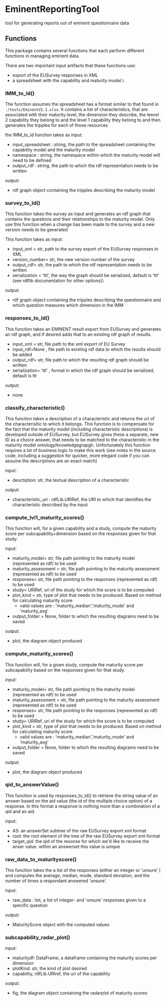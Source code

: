 # EminentReportingTool
tool for generating reports out of eminent questionnaire data

## Functions

This package contains several functions that each perform different functions in managing eminent data. 

There are two important input artifacts that these functions use:
- export of the EUSurvey responses in XML
- a spreadsheet with the capability and maturity model.\

### IMM_to_ld()

The function assumes the spreadsheet has a format similar to that found in ```./tests/EminentV2.1.xlsx```. It contains a list of characteristics, that are associated with their maturity level, the dimension they describe, the leevel 2 capability they belong to and the level 1 capability they belong to and then generates the tripples for each of those resources

the IMM_to_ld function takes as input:
- input_spreadsheet : string, the path to the spreadsheet containing the capability model and the maturity model
- namespace : string, the namespace within which the maturity model will need to be defined
- output_rdf : string, the path to which the rdf representation needs to be written

output:
- rdf graph object containing the tripples describing the maturity model

### survey_to_ld()

This function takes the survey as input and generates an rdf graph that contains the questions and their relationships to the maturity model. Only use this function when a change has been made to the survey and a new version needs to be generated

This function takes as input:
- input_xml = str,  path to the survey export of the EUSurvey responses in XML
- version_number= str,  the new version number of the survey
- output_rdf= str, the path to which the rdf representation needs to be written
- serialization = 'ttl', the way the graph should be serialized, default is 'ttl' (see rdflib documentation for other options)\

output:
- rdf graph object containing the tripples describing the questionnaire and which question measures which dimension in the IMM

### responses_to_ld()

This function takes an EMINENT result export from EUSurvey and generates an rdf graph, and if desired adds that to an existing rdf graph of results.

- input_xml = str, file path to the xml export of EU Survey
- input_rdf=None , file path to existing rdf data to which the results should be added
- output_rdf= str, file path to which the resulting rdf graph should be written
- serialization= 'ttl' , format in which the rdf graph should be serialized, default is ttl

output:
- none

### classify_characteristic()

This function takes a description of a characteristic and returns the uri of the characterisitic to which it belongs. This function is to compensate for the fact that the maturity model (including characteristic descriptions) is developed outside of EUSurvey, but EUSurvey gives these a separate, new ID as a choice answer, that needs to be matched to the characteristic in the maturity model ontology/knowledgegrapgh. Unfortunately this function requires a lot of business logic to make this work (see notes in the source code, including a suggestion for quicker, more elegant code if you can assume the descriptions are an exact match)

input: 
- desctiption: str, the textual description of a characteristic

output:
- characteristic_uri : rdfLib.URIRef, the URI to which that identifies the characteristic described by the input

### compute_lvl1_maturity_scores()

This function will, for a given capability and a study, compute the maturity score per subcapability+dimension based on the responses given for that study.

input:
- maturity_model= str, file path pointing to the maturity model (represented as rdf) to be used 
- maturity_assessment = str, file path pointing to the maturity assessment (represented as rdf) to be used 
- responses= str, file path pointing to the responses (represented as rdf) to be used 
- study= URIRef, uri of the study for which the score is to be computed
- plot_kind = str, type of plot that needs to be produced. Based on method for calculating maturity score
    - valid values are : 'maturity_median','maturity_mode' and 'maturity_avg'
- output_folder = None, folder to which the resulting diagrams need to be saved


output:
- plot, the diagram object produced 


### compute_maturity_scores()

This function will, for a given study, compute the maturity score per subcapability based on the responses given for that study.

input:
- maturity_model= str, file path pointing to the maturity model (represented as rdf) to be used 
- maturity_assessment = str, file path pointing to the maturity assessment (represented as rdf) to be used 
- responses= str, file path pointing to the responses (represented as rdf) to be used 
- study= URIRef, uri of the study for which the score is to be computed
- plot_kind = str, type of plot that needs to be produced. Based on method for calculating maturity score
    - valid values are : 'maturity_median','maturity_mode' and 'maturity_avg'
- output_folder = None, folder to which the resulting diagrams need to be saved


output:
- plot, the diagram object produced 

### qid_to_answerValue()

This function is used by responses_to_ld() to retrieve the string value of an answer based on the aid value (the id of the multiple choice option) of a response. In this format a response is nothing more than a combination of a qid and an aid. 

input:
- AS: an answerSet subtree of the raw EUSurvey export xml format
- root: the root element of the tree of the raw EUSurvey export xml format
- target_qid: the qid of the resonse for which we'd like to receive the anser value. within an answerset this value is unique

### raw_data_to_maturityscore()

This function takes the a list of the responses (either an integer or 'unsure' ) and computes the average, median, mode, standard deviation,  and the number of times a respondant answered 'unsure'.

input:
- raw_data : list, a list of integer- and 'unsure' responses given to a specific question

output:
- MaturityScore object with the computed values


### subcapability_radar_plot()


input:
- maturitydf: DataFrame, a dataframe containing the maturity scores per dimension
- plotKind: str, the kind of plot desired
- capability, rdfLib.URIref, the uri of the capability 


output:
- fig, the diagram object containing the radarplot of maturity scores